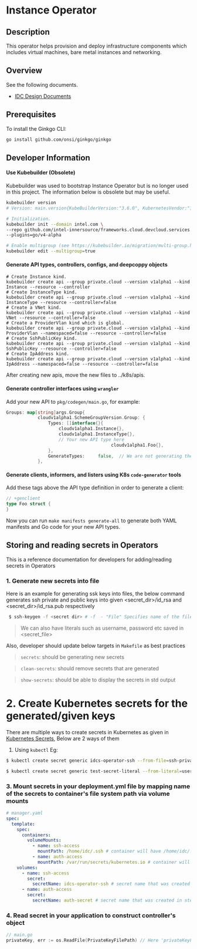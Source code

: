 <!--INTEL CONFIDENTIAL-->
<!--Copyright (C) 2023 Intel Corporation-->
# Instance Operator

## Description

This operator helps provision and deploy infrastructure components which includes virtual machines, bare metal instances and networking.

## Overview

See the following documents.

- [IDC Design Documents](https://internal-placeholder.com/x/KOlZoQ)

## Prerequisites

To install the Ginkgo CLI:
```sh
go install github.com/onsi/ginkgo/ginkgo
```

## Developer Information

#### Use Kubebuilder (Obsolete)

Kubebuilder was used to bootstrap Instance Operator but is no longer used in this project.
The information below is obsolete but may be useful.

```sh
kubebuilder version
# Version: main.version{KubeBuilderVersion:"3.6.0", KubernetesVendor:"1.24.1", GitCommit:"f20414648f1851ae97997f4a5f8eb4329f450f6d", BuildDate:"2022-08-03T11:47:17Z", GoOs:"linux", GoArch:"amd64"}

# Initialization.
kubebuilder init --domain intel.com \
--repo github.com/intel-innersource/frameworks.cloud.devcloud.services.idc/go/pkg/instance_operator \
--plugins=go/v4-alpha

# Enable multigroup (see https://kubebuilder.io/migration/multi-group.html)
kubebuilder edit --multigroup=true
```

#### Generate API types, controllers, configs, and deepcoppy objects

```
# Create Instance kind.
kubebuilder create api --group private.cloud --version v1alpha1 --kind Instance --resource --controller
# Create InstanceType kind.
kubebuilder create api --group private.cloud --version v1alpha1 --kind InstanceType --resource --controller=false
# Create a VNet kind.
kubebuilder create api --group private.cloud --version v1alpha1 --kind VNet --resource --controller=false
# Create a ProviderVlan kind which is global.
kubebuilder create api --group private.cloud --version v1alpha1 --kind ProviderVlan --namespaced=false --resource --controller=false
# Create SshPublicKey kind.
kubebuilder create api --group private.cloud --version v1alpha1 --kind SshPublicKey --resource --controller=false
# Create IpAddress kind.
kubebuilder create api --group private.cloud --version v1alpha1 --kind IpAddress --namespaced=false --resource --controller=false
```

After creating new apis, move the new files to ../k8s/apis.

#### Generate controller interfaces using `wrangler`

Add your new API to `pkg/codegen/main.go`, for example:
```go
Groups: map[string]args.Group{
			cloudv1alpha1.SchemeGroupVersion.Group: {
				Types: []interface{}{
					cloudv1alpha1.Instance{},
					cloudv1alpha1.InstanceType{},
					// Your new API type here
                                        cloudv1alpha1.Foo{},
				},
				GenerateTypes:     false,  // We are not generating the API types here since they are taken care by `kubebuilder`.
			},
```

#### Generate clients, informers, and listers using K8s `code-generator` tools

Add these tags above the API type definition in order to generate a client:
```go
// +genclient
type Foo struct {
}
```

Now you can run `make manifests generate-all` to generate both YAML manifests and Go code for your new API types.

## Storing and reading secrets in Operators

This is a reference documentation for developers for adding/reading secrets in Operators

### 1. Generate new secrets into file

Here is an example for generating ssk keys into files, the below command generates ssh private and public keys into given <secret_dir>/id_rsa and <secret_dir>/id_rsa.pub respectively

```sh
 $ ssh-keygen -f <secret dir> # -f  - "File" Specifies name of the file in which to store the created key.
 ```

> We can also have literals such as username, password etc saved in <secret_file>

Also, developer should update below targets in `Makefile` as best practices

 > `secrets`: should be generating new secrets

 > `clean-secrets`: should remove secrets that are generated

 > `show-secrets`: should be able to display the secrets in std output

 # 2. Create Kubernetes secrets for the generated/given keys

There are multiple ways to create secrets in Kubernetes as given in [Kubernetes Secrets](https://kubernetes.io/docs/concepts/configuration/secret/), Below are 2 ways of them

1. Using `kubectl`
 Eg:
 ```sh
 $ kubectl create secret generic idcs-operator-ssh --from-file=ssh-privatekey=/path/to/id_rsa --from-file=ssh-publickey=/path/to/.ssh/id_rsa.pub

 $ kubectl create secret generic test-secret-literal --from-literal=username=testuser --from-literal=password=testpassword
 ```

### 3. Mount secrets in your deployment.yml file by mapping name of the secrets to container's file system path via volume mounts

```yml
# manager.yaml
spec:
  template:
    spec:
      containers:
        volumeMounts:
          - name: ssh-access
            mountPath: /home/idc/.ssh # container will have /home/idc/.ssh/id_rsa and /home/idc/.ssh/id_rsa.pub files mounted
          - name: auth-access
            mountPath: /var/run/secrets/kubernetes.io # container will have /var/run/secrets/kubernetes.io/username and /var/run/secrets/kubernetes.io/password files mounted
    volumes:
      - name: ssh-access
        secret:
          secretName: idcs-operator-ssh # secret name that was created in step 2
      - name: auth-access
        secret:
          secretName: auth-secret # secret name that was created in step 2
```

### 4. Read secret in your application to construct controller's object

```Go
// main.go
privateKey, err := os.ReadFile(PrivateKeyFilePath) // Here 'privateKeyFilePath' is referring to <secret dir>/id_rsa path
```

